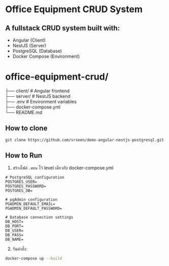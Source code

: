 # Office Equipment CRUD System

## A fullstack CRUD system built with:

- Angular (Client)
- NestJS (Server)
- PostgreSQL (Database)
- Docker Compose (Environment)

# office-equipment-crud/

├── client/ # Angular frontend<br>
├── server/ # NestJS backend<br>
├── .env # Environment variables<br>
├── docker-compose.yml<br>
└── README.md<br>

## How to clone

```
git clone https://github.com/srseen/demo-angular-nestjs-postgresql.git
```

## How to Run

1. สร้างไฟล์ `.env` ไว้ level เดียวกับ docker-compose.yml

```
# PostgreSQL configuration
POSTGRES_USER=
POSTGRES_PASSWORD=
POSTGRES_DB=

# pgAdmin configuration
PGADMIN_DEFAULT_EMAIL=
PGADMIN_DEFAULT_PASSWORD=

# Database connection settings
DB_HOST=
DB_PORT=
DB_USER=
DB_PASS=
DB_NAME=
```

2. รันคำสั่ง:

```bash
docker-compose up --build
```
